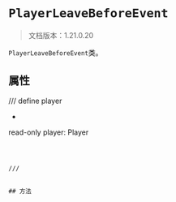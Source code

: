 # `PlayerLeaveBeforeEvent`

> 文档版本：1.21.0.20

`PlayerLeaveBeforeEvent`类。

## 属性

/// define
player

- ```js
read-only player: Player
```



///


## 方法
